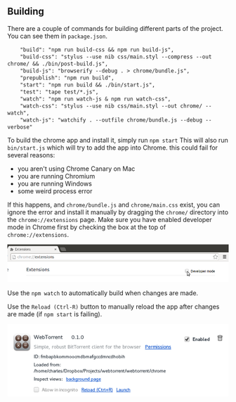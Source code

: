## Building
There are a couple of commands for building different parts of the project. You can see them in `package.json`.

        "build": "npm run build-css && npm run build-js",
        "build-css": "stylus --use nib css/main.styl --compress --out chrome/ && ./bin/post-build.js",
        "build-js": "browserify --debug . > chrome/bundle.js",
        "prepublish": "npm run build",
        "start": "npm run build && ./bin/start.js",
        "test": "tape test/*.js",
        "watch": "npm run watch-js & npm run watch-css",
        "watch-css": "stylus --use nib css/main.styl --out chrome/ --watch",
        "watch-js": "watchify . --outfile chrome/bundle.js --debug --verbose"
        
To build the chrome app and install it, simply run `npm start`
This will also run `bin/start.js` which will try to add the app into Chrome. this could fail for several reasons:

- you aren't using Chrome Canary on Mac
- you are running Chromium
- you are running Windows
- some weird process error

If this happens, and `chrome/bundle.js` and `chrome/main.css` exist, you can ignore the error and install it manually
by dragging the `chrome/` directory into the `chrome://extensions` page. Make sure you have enabled developer mode
in Chrome first by checking the box at the top of `chrome://extensions`.

![Developer Mode](img/developer-mode.png)

Use the `npm watch` to automatically build when changes are made.

Use the `Reload (Ctrl-R)` button to manually reload the app after changes are made (if `npm start` is failing).

![Reload Chrome App](img/reload.png)
